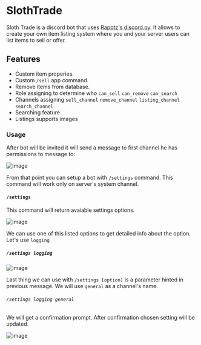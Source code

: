 # SlothTrade

Sloth Trade is a discord bot that uses [Rapptz's discord.py](https://github.com/Rapptz/discord.py). It allows to create your own item listing system where you and your server users can list items to sell or offer.

## Features

- Custom item properies. 
- Custom `/sell` app command.
- Remove items from database.
- Role assigning to determine who `can_sell` `can_remove` `can_search`
- Channels assigning `sell_channel` `remove_channel` `listing_channel` `search_channel`
- Searching feature
- Listings supports images

### Usage

After bot will be invited it will send a message to first channel he has permissions to message to:

![image](https://user-images.githubusercontent.com/106775028/236808147-8e38eef2-76c0-41cf-be93-17343c5bef5c.png)

From that point you can setup a bot with `/settings` command. This command will work only on server's system channel.

####  `/settings` 
This command will return avaiable settings options.

![image](https://user-images.githubusercontent.com/106775028/236808542-fb748f51-cb97-460c-bbeb-6e07e495da93.png)

We can use one of this listed options to get detailed info about the option. 
Let's use `logging`

#####  `/settings logging`

![image](https://user-images.githubusercontent.com/106775028/236809449-382dc395-165d-4b13-9625-c6baadf26cd0.png)

Last thing we can use with `/settings [option]` is a parameter hinted in previous message. We will use `general` as a channel's name.

######  `/settings logging general`
We will get a confirmation prompt. After confirmation chosen setting will be updated.

![image](https://user-images.githubusercontent.com/106775028/236809963-ce96c23d-1527-4764-9926-cb3c876b8fce.png)


